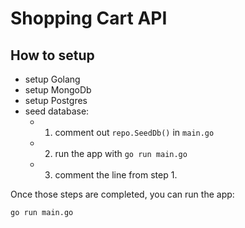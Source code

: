 # Shopping Cart API

## How to setup

- setup Golang
- setup MongoDb
- setup Postgres
- seed database:
  - 1. comment out `repo.SeedDb()` in `main.go`
  - 2. run the app with `go run main.go`
  - 3. comment the line from step 1.

Once those steps are completed, you can run the app:

```sh
go run main.go
```
